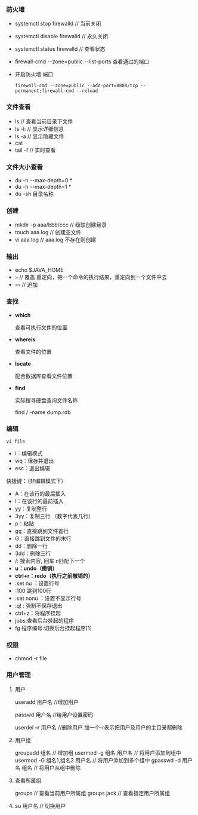 ### 防火墙

- systemctl stop firewalld      // 当前关闭

- systemctl disable firewalld  //  永久关闭

- systemctl status firewalld  //  查看状态

- firewall-cmd --zone=public --list-ports 查看通过的端口

- 开启防火墙 端口

  `firewall-cmd --zone=public --add-port=8888/tcp --permanent;firewall-cmd --reload`

### 文件查看

- ls       // 查看当前目录下文件
- ls -l:   // 显示详细信息 
- ls -a   // 显示隐藏文件 
- cat 
- tail -f   // 实时查看

### 文件大小查看

- du -h --max-depth=0 *
- du -h --max-depth=1 *
- du -sh 目录名称

### 创建

- mkdir -p aaa/bbb/ccc  // 级联创建目录
- touch  aaa.log              // 创建空文件
- vi   aaa.log                    // aaa.log 不存在则创建

### 输出

- echo $JAVA_HOME
- `>`     // 覆盖  重定向，把一个命令的执行结果，重定向到一个文件中去
- `>>`   // 追加

### 查找

- **which**

  查看可执行文件的位置

- **whereis**

  查看文件的位置

- **locate**

  配合数据库查看文件位置

- **find**

  实际搜寻硬盘查询文件名称
  
  find / -name dump.rdb

### 编辑

`vi file`

- i：编辑模式
- wq：保存并退出
- esc：退出编辑

快捷键：（非编辑模式下）

- A：在该行的最后插入
- I：在该行的最前插入
- yy：复制整行
- 3yy：复制三行  （数字代表几行）
- p：粘贴
- gg：直接跳到文件首行
- G：直接跳到文件的末行
- dd：删除一行
- 3dd：删除三行
- /:  搜索内容,  回车 n匹配下一个
- **u：undo（撤销）**
- **ctrl+r：redo（执行之前撤销的）**
- :set nu ：设置行号
- :100  跳到100行
- :set nonu ：设置不显示行号
- :q!   : 强制不保存退出
- ctrl+z：将程序挂起
- jobs:查看后台挂起的程序
- fg  程序编号:切换后台挂起程序[1]

### 权限

- chmod -r file

### 用户管理

1. 用户

   useradd 用户名     //增加用户

   passwd 用户名      //给用户设置密码

   userdel **-r** 用户名  //删除用户 加一个-r表示把用户及用户的主目录都删除

2. 用户组

   groupadd 组名                                  // 增加组
   usermod -g 组名 用户名                  // 将用户添加到组中
   usermod -G 组名1,组名2 用户名    // 将用户添加到多个组中
   gpasswd -d 用户名 组名                  // 将用户从组中删除

3. 查看所属组

   groups          // 查看当前用户所属组
   groups jack // 查看指定用户所属组

4. su 用户名   // 切换用户

